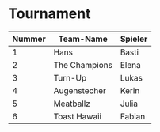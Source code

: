 # Tournament

| Nummer | Team-Name | Spieler |
| --- | --- | --- |
| 1 | Hans | Basti | Rini | 
| 2 | The Champions | Elena | Tom |
| 3 | Turn-Up | Lukas | Leon |
| 4 | Augenstecher| Kerin | Manu |
| 5 | Meatballz | Julia | Anna |
| 6 | Toast Hawaii | Fabian | Zie Quann |
